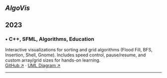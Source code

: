 



## *AlgoVis*
## 2023

### • C++, SFML, Algorithms, Education
Interactive visualizations for sorting and grid algorithms (Flood Fill, BFS, Insertion, Shell, Gnome). Includes speed control, pause/resume, and custom array/grid sizes for hands-on learning.  
[GitHub ↗](https://github.com/shres1974/AlgoVis) · [UML Diagram ↗](https://raw.githubusercontent.com/shres1974/AlgoVis/main/demo/AlgoSketch-UML.jpeg)

---